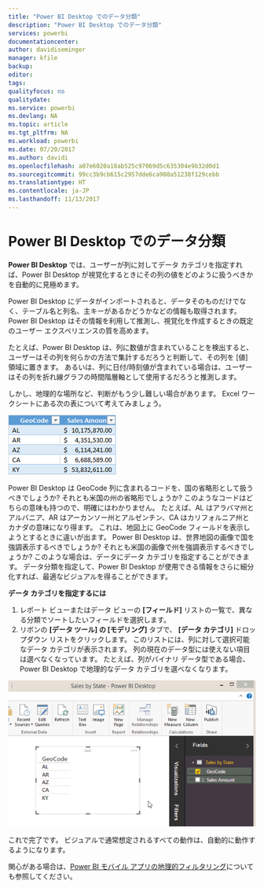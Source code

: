 ```yaml
---
title: "Power BI Desktop でのデータ分類"
description: "Power BI Desktop でのデータ分類"
services: powerbi
documentationcenter: 
author: davidiseminger
manager: kfile
backup: 
editor: 
tags: 
qualityfocus: no
qualitydate: 
ms.service: powerbi
ms.devlang: NA
ms.topic: article
ms.tgt_pltfrm: NA
ms.workload: powerbi
ms.date: 07/20/2017
ms.author: davidi
ms.openlocfilehash: a07e6020a18ab525c97069d5c635304e9b32d0d1
ms.sourcegitcommit: 99cc3b9cb615c2957dde6ca908a51238f129cebb
ms.translationtype: HT
ms.contentlocale: ja-JP
ms.lasthandoff: 11/13/2017
---
```

# <a name="data-categorization-in-power-bi-desktop"></a>Power BI Desktop でのデータ分類
**Power BI Desktop** では、ユーザーが列に対してデータ カテゴリを指定すれば、Power BI Desktop が視覚化するときにその列の値をどのように扱うべきかを自動的に見極めます。

Power BI Desktop にデータがインポートされると、データそのものだけでなく、テーブル名と列名、主キーがあるかどうかなどの情報も取得されます。Power BI Desktop はその情報を利用して推測し、視覚化を作成するときの既定のユーザー エクスペリエンスの質を高めます。 

たとえば、Power BI Desktop は、列に数値が含まれていることを検出すると、ユーザーはその列を何らかの方法で集計するだろうと判断して、その列を [値] 領域に置きます。 あるいは、列に日付/時刻値が含まれている場合は、ユーザーはその列を折れ線グラフの時間階層軸として使用するだろうと推測します。

しかし、地理的な場所など、判断がもう少し難しい場合があります。 Excel ワークシートにある次の表について考えてみましょう。

![](media/desktop-data-categorization/datacategorizationtable.png)

Power BI Desktop は GeoCode 列に含まれるコードを、国の省略形として扱うべきでしょうか? それとも米国の州の省略形でしょうか?  このようなコードはどちらの意味も持つので、明確にはわかりません。  たとえば、AL はアラバマ州とアルバニア、AR はアーカンソー州とアルゼンチン、CA はカリフォルニア州とカナダの意味になり得ます。 これは、地図上に GeoCode フィールドを表示しようとするときに違いが出ます。  Power BI Desktop は、世界地図の画像で国を強調表示するべきでしょうか? それとも米国の画像で州を強調表示するべきでしょうか?  このような場合は、データにデータ カテゴリを指定することができます。 データ分類を指定して、Power BI Desktop が使用できる情報をさらに細分化すれば、最適なビジュアルを得ることができます。  

**データ カテゴリを指定するには**

1. レポート ビューまたはデータ ビューの **[フィールド]** リストの一覧で、異なる分類でソートしたいフィールドを選択します。
2. リボンの **[データ ツール] の [モデリング]** タブで、 **[データ カテゴリ]** ドロップダウン リストをクリックします。  このリストには、列に対して選択可能なデータ カテゴリが表示されます。  列の現在のデータ型には使えない項目は選べなくなっています。  たとえば、列がバイナリ データ型である場合、Power BI Desktop で地理的なデータ カテゴリを選べなくなります。 

![](media/desktop-data-categorization/datacategorization.gif)

これで完了です。  ビジュアルで通常想定されるすべての動作は、自動的に動作するようになります。  

関心がある場合は、[Power BI モバイル アプリの地理的フィルタリング](desktop-mobile-geofiltering.md)についても参照してください。

